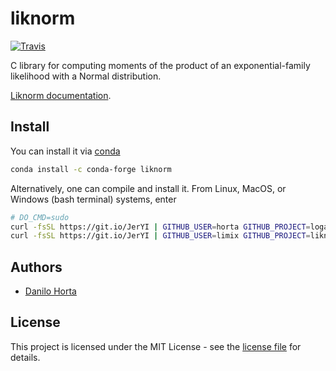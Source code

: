 # liknorm

[![Travis](https://travis-ci.com/limix/liknorm.svg?branch=master)](https://travis-ci.com/limix/liknorm)

C library for computing moments of the product of an
exponential-family likelihood with a Normal distribution.

[Liknorm documentation](https://liknorm.readthedocs.io/).

## Install

You can install it via [conda](https://conda.io)

```bash
conda install -c conda-forge liknorm
```

Alternatively, one can compile and install it.
From Linux, MacOS, or Windows (bash terminal) systems, enter

```bash
# DO_CMD=sudo
curl -fsSL https://git.io/JerYI | GITHUB_USER=horta GITHUB_PROJECT=logaddexp bash
curl -fsSL https://git.io/JerYI | GITHUB_USER=limix GITHUB_PROJECT=liknorm bash
```

## Authors

- [Danilo Horta](https://github.com/horta)

## License

This project is licensed under the MIT License - see the [license file](https://raw.githubusercontent.com/limix/liknorm/master/LICENSE.md) for details.
